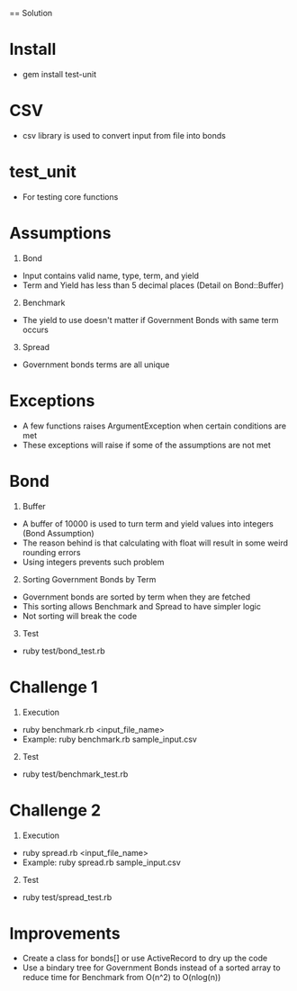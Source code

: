 == Solution
# Install
- gem install test-unit

# CSV
- csv library is used to convert input from file into bonds

# test_unit
- For testing core functions

# Assumptions
1. Bond
  - Input contains valid name, type, term, and yield
  - Term and Yield has less than 5 decimal places (Detail on Bond::Buffer)
2. Benchmark
  - The yield to use doesn't matter if Government Bonds with same term occurs
3. Spread
  - Government bonds terms are all unique

# Exceptions
- A few functions raises ArgumentException when certain conditions are met
- These exceptions will raise if some of the assumptions are not met

# Bond
1. Buffer
  - A buffer of 10000 is used to turn term and yield values into integers (Bond Assumption)
  - The reason behind is that calculating with float will result in some weird rounding errors
  - Using integers prevents such problem
2. Sorting Government Bonds by Term
  - Government bonds are sorted by term when they are fetched
  - This sorting allows Benchmark and Spread to have simpler logic
  - Not sorting will break the code
3. Test
  - ruby test/bond_test.rb 

# Challenge 1
1. Execution
  - ruby benchmark.rb <input_file_name>
  - Example: ruby benchmark.rb sample_input.csv
2. Test
  - ruby test/benchmark_test.rb 

# Challenge 2
1. Execution
  - ruby spread.rb <input_file_name>
  - Example: ruby spread.rb sample_input.csv
2. Test
  - ruby test/spread_test.rb

# Improvements
- Create a class for bonds[] or use ActiveRecord to dry up the code
- Use a bindary tree for Government Bonds instead of a sorted array to reduce time for Benchmark from O(n^2) to O(nlog(n))